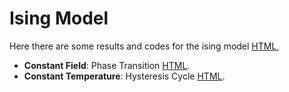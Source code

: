 # Ising Model

Here there are some results and codes for the ising model [HTML](https://jmsevillam.github.io/Dynamical_Systems/Ising/Ising.html),

- __Constant Field__: Phase Transition [HTML](https://jmsevillam.github.io/Dynamical_Systems/Ising/Constant_Field/Field_cte.html).
- __Constant Temperature__: Hysteresis Cycle [HTML](https://jmsevillam.github.io/Dynamical_Systems/Ising/Temperature_cte.html).
